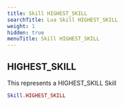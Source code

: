 ```yaml
---
title: Skill HIGHEST_SKILL
searchTitle: Lua Skill HIGHEST_SKILL
weight: 1
hidden: true
menuTitle: Skill HIGHEST_SKILL
---
```

## HIGHEST_SKILL

This represents a HIGHEST_SKILL Skill
```lua
Skill.HIGHEST_SKILL
```
